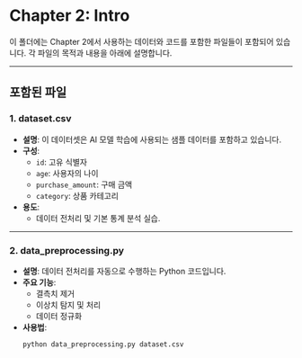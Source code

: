 # Chapter 2: Intro

이 폴더에는 Chapter 2에서 사용하는 데이터와 코드를 포함한 파일들이 포함되어 있습니다. 각 파일의 목적과 내용을 아래에 설명합니다.

---

## 포함된 파일

### 1. **dataset.csv**
- **설명**: 이 데이터셋은 AI 모델 학습에 사용되는 샘플 데이터를 포함하고 있습니다.
- **구성**:
  - `id`: 고유 식별자
  - `age`: 사용자의 나이
  - `purchase_amount`: 구매 금액
  - `category`: 상품 카테고리
- **용도**:
  - 데이터 전처리 및 기본 통계 분석 실습.

---

### 2. **data_preprocessing.py**
- **설명**: 데이터 전처리를 자동으로 수행하는 Python 코드입니다.
- **주요 기능**:
  - 결측치 제거
  - 이상치 탐지 및 처리
  - 데이터 정규화
- **사용법**:
  ```bash
  python data_preprocessing.py dataset.csv
